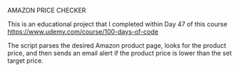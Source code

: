 AMAZON PRICE CHECKER 

This is an educational project that I completed within Day 47 of this course https://www.udemy.com/course/100-days-of-code

The script parses the desired Amazon product page, looks for the product price, and then 
sends an email alert if the product price is lower than the set target price. 